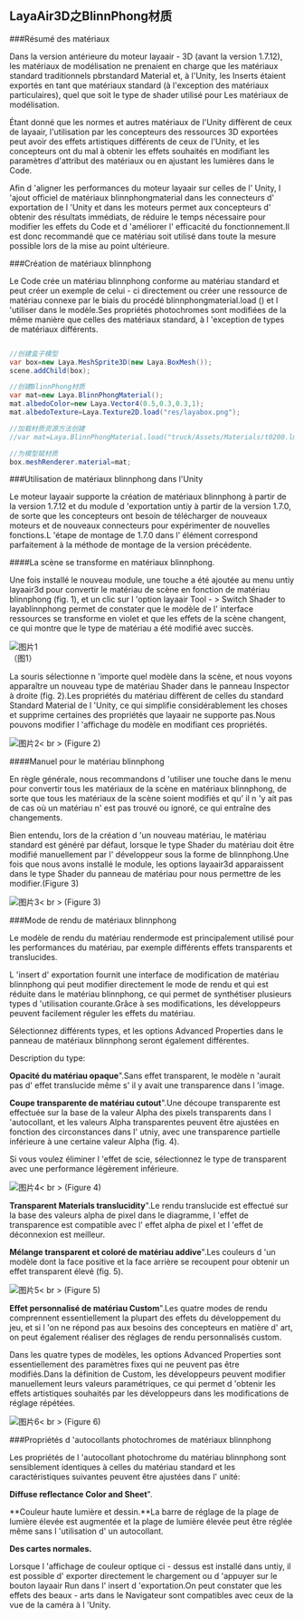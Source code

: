 ## LayaAir3D之BlinnPhong材质

###Résumé des matériaux

Dans la version antérieure du moteur layaair - 3D (avant la version 1.7.12), les matériaux de modélisation ne prenaient en charge que les matériaux standard traditionnels pbrstandard Material et, à l'Unity, les Inserts étaient exportés en tant que matériaux standard (à l'exception des matériaux particulaires), quel que soit le type de shader utilisé pour Les matériaux de modélisation.

Étant donné que les normes et autres matériaux de l'Unity diffèrent de ceux de layaair, l'utilisation par les concepteurs des ressources 3D exportées peut avoir des effets artistiques différents de ceux de l'Unity, et les concepteurs ont du mal à obtenir les effets souhaités en modifiant les paramètres d'attribut des matériaux ou en ajustant les lumières dans le Code.

Afin d 'aligner les performances du moteur layaair sur celles de l' Unity, l 'ajout officiel de matériaux blinnphongmaterial dans les connecteurs d' exportation de l 'Unity et dans les moteurs permet aux concepteurs d' obtenir des résultats immédiats, de réduire le temps nécessaire pour modifier les effets du Code et d 'améliorer l' efficacité du fonctionnement.Il est donc recommandé que ce matériau soit utilisé dans toute la mesure possible lors de la mise au point ultérieure.



###Création de matériaux blinnphong

Le Code crée un matériau blinnphong conforme au matériau standard et peut créer un exemple de celui - ci directement ou créer une ressource de matériau connexe par le biais du procédé blinnphongmaterial.load () et l 'utiliser dans le modèle.Ses propriétés photochromes sont modifiées de la même manière que celles des matériaux standard, à l 'exception de types de matériaux différents.


```java

//创建盒子模型
var box=new Laya.MeshSprite3D(new Laya.BoxMesh());
scene.addChild(box);

//创建BlinnPhong材质
var mat=new Laya.BlinnPhongMaterial();
mat.albedoColor=new Laya.Vector4(0.5,0.3,0.3,1);
mat.albedoTexture=Laya.Texture2D.load("res/layabox.png");

//加载材质资源方法创建
//var mat=Laya.BlinnPhongMaterial.load("truck/Assets/Materials/t0200.lmat");

//为模型赋材质
box.meshRenderer.material=mat;
```




###Utilisation de matériaux blinnphong dans l'Unity

Le moteur layaair supporte la création de matériaux blinnphong à partir de la version 1.7.12 et du module d 'exportation untiy à partir de la version 1.7.0, de sorte que les concepteurs ont besoin de télécharger de nouveaux moteurs et de nouveaux connecteurs pour expérimenter de nouvelles fonctions.L 'étape de montage de 1.7.0 dans l' élément correspond parfaitement à la méthode de montage de la version précédente.

####La scène se transforme en matériaux blinnphong.

Une fois installé le nouveau module, une touche a été ajoutée au menu untiy layaair3d pour convertir le matériau de scène en fonction de matériau blinnphong (fig. 1), et un clic sur l 'option layaair Tool - > Switch Shader to layablinnphong permet de constater que le modèle de l' interface ressources se transforme en violet et que les effets de la scène changent, ce qui montre que le type de matériau a été modifié avec succès.

![图片1](img/1.png)<br>（图1）


La souris sélectionne n 'importe quel modèle dans la scène, et nous voyons apparaître un nouveau type de matériau Shader dans le panneau Inspector à droite (fig. 2).Les propriétés du matériau diffèrent de celles du standard Standard Material de l 'Unity, ce qui simplifie considérablement les choses et supprime certaines des propriétés que layaair ne supporte pas.Nous pouvons modifier l 'affichage du modèle en modifiant ces propriétés.

![图片2](img/2.png)< br > (Figure 2)



####Manuel pour le matériau blinnphong

En règle générale, nous recommandons d 'utiliser une touche dans le menu pour convertir tous les matériaux de la scène en matériaux blinnphong, de sorte que tous les matériaux de la scène soient modifiés et qu' il n 'y ait pas de cas où un matériau n' est pas trouvé ou ignoré, ce qui entraîne des changements.

Bien entendu, lors de la création d 'un nouveau matériau, le matériau standard est généré par défaut, lorsque le type Shader du matériau doit être modifié manuellement par l' développeur sous la forme de blinnphong.Une fois que nous avons installé le module, les options layaair3d apparaissent dans le type Shader du panneau de matériau pour nous permettre de les modifier.(Figure 3)

![图片3](img/3.gif)< br > (Figure 3)





###Mode de rendu de matériaux blinnphong

Le modèle de rendu du matériau rendermode est principalement utilisé pour les performances du matériau, par exemple différents effets transparents et translucides.

L 'insert d' exportation fournit une interface de modification de matériau blinnphong qui peut modifier directement le mode de rendu et qui est réduite dans le matériau blinnphong, ce qui permet de synthétiser plusieurs types d 'utilisation courante.Grâce à ses modifications, les développeurs peuvent facilement réguler les effets du matériau.

Sélectionnez différents types, et les options Advanced Properties dans le panneau de matériaux blinnphong seront également différentes.

Description du type:

**Opacité du matériau opaque**".Sans effet transparent, le modèle n 'aurait pas d' effet translucide même s' il y avait une transparence dans l 'image.

**Coupe transparente de matériau cutout**".Une découpe transparente est effectuée sur la base de la valeur Alpha des pixels transparents dans l 'autocollant, et les valeurs Alpha transparentes peuvent être ajustées en fonction des circonstances dans l' utniy, avec une transparence partielle inférieure à une certaine valeur Alpha (fig. 4).

Si vous voulez éliminer l 'effet de scie, sélectionnez le type de transparent avec une performance légèrement inférieure.

![图片4](img/4.png)< br > (Figure 4)

**Transparent Materials translucidity**".Le rendu translucide est effectué sur la base des valeurs alpha de pixel dans le diagramme, l 'effet de transparence est compatible avec l' effet alpha de pixel et l 'effet de déconnexion est meilleur.

**Mélange transparent et coloré de matériau addive**".Les couleurs d 'un modèle dont la face positive et la face arrière se recoupent pour obtenir un effet transparent élevé (fig. 5).

![图片5](img/5.png)< br > (Figure 5)



**Effet personnalisé de matériau Custom**".Les quatre modes de rendu comprennent essentiellement la plupart des effets du développement du jeu, et si l 'on ne répond pas aux besoins des concepteurs en matière d' art, on peut également réaliser des réglages de rendu personnalisés custom.

Dans les quatre types de modèles, les options Advanced Properties sont essentiellement des paramètres fixes qui ne peuvent pas être modifiés.Dans la définition de Custom, les développeurs peuvent modifier manuellement leurs valeurs paramétriques, ce qui permet d 'obtenir les effets artistiques souhaités par les développeurs dans les modifications de réglage répétées.

![图片6](img/6.png)< br > (Figure 6)



###Propriétés d 'autocollants photochromes de matériaux blinnphong

Les propriétés de l 'autocollant photochrome du matériau blinnphong sont sensiblement identiques à celles du matériau standard et les caractéristiques suivantes peuvent être ajustées dans l' unité:

**Diffuse reflectance Color and Sheet**".

**Couleur haute lumière et dessin.**La barre de réglage de la plage de lumière élevée est augmentée et la plage de lumière élevée peut être réglée même sans l 'utilisation d' un autocollant.

**Des cartes normales.**

Lorsque l 'affichage de couleur optique ci - dessus est installé dans untiy, il est possible d' exporter directement le chargement ou d 'appuyer sur le bouton layaair Run dans l' insert d 'exportation.On peut constater que les effets des beaux - arts dans le Navigateur sont compatibles avec ceux de la vue de la caméra à l 'Unity.
